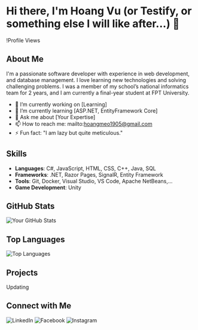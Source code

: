 # Hi there, I'm Hoang Vu (or Testify, or something else I will like after...) 👋

!Profile Views

## About Me
I'm a passionate software developer with experience in web development, and database management. I love learning new technologies and solving challenging problems. I was a member of my school’s national informatics team for 2 years, and I am currently a final-year student at FPT University.

- 🔭 I’m currently working on [Learning]
- 🌱 I’m currently learning [ASP.NET, EntityFramework Core]
- 💬 Ask me about [Your Expertise]
- 📫 How to reach me: mailto:hoangmeo1905@gmail.com
- ⚡ Fun fact: "I am lazy but quite meticulous."

## Skills
- **Languages**: C#, JavaScript, HTML, CSS, C++, Java, SQL
- **Frameworks**: .NET, Razor Pages, SignalR, Entity Framework
- **Tools**: Git, Docker, Visual Studio, VS Code, Apache NetBeans,...
- **Game Development**: Unity

## GitHub Stats
![Your GitHub Stats](https://github-readme-stats.vercel.app/api?username=gnaohuv22&show_icons=true&theme=dracula)

## Top Languages
![Top Languages](https://github-readme-stats.vercel.app/api/top-langs/?username=gnaohuv22)

## Projects
Updating

## Connect with Me
![LinkedIn](https://www.linkedin.com/in/v%C5%A9-ho%C3%A0ng-585878149/)
![Facebook](https://www.facebook.com/test1fy/)
![Instagram](https://www.instagram.com/_testify._/)
